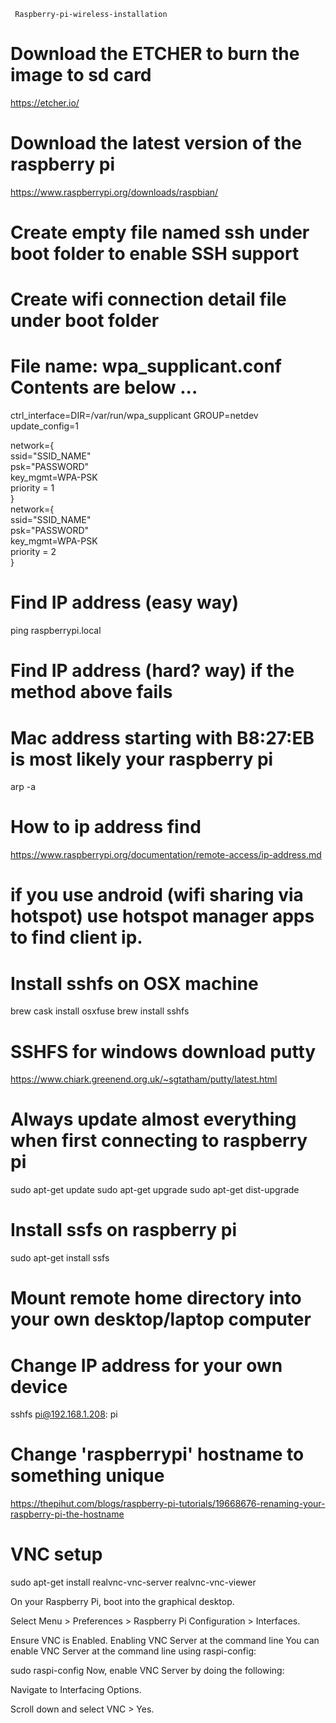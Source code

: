      Raspberry-pi-wireless-installation
# Download the ETCHER to burn the image to sd card
https://etcher.io/

# Download the latest version of the raspberry pi
https://www.raspberrypi.org/downloads/raspbian/

# Create empty file named ssh under boot folder to enable SSH support
# Create wifi connection detail file under boot folder
# File name: wpa_supplicant.conf Contents are below ...

ctrl_interface=DIR=/var/run/wpa_supplicant GROUP=netdev<br/>
update_config=1<br/>

network={<br/>
     ssid="SSID_NAME"<br/>
     psk="PASSWORD"<br/>
     key_mgmt=WPA-PSK<br/> 
     priority = 1<br/>
}<br/>
network={<br/>
     ssid="SSID_NAME"<br/>
     psk="PASSWORD"<br/>
     key_mgmt=WPA-PSK<br/> 
     priority = 2<br/>
}
# Find IP address (easy way)
ping raspberrypi.local

# Find IP address (hard? way) if the method above fails
# Mac address starting with B8:27:EB is most likely your raspberry pi
arp -a

# How to ip address find
https://www.raspberrypi.org/documentation/remote-access/ip-address.md

# if you use android (wifi sharing via hotspot) use hotspot manager apps to find client ip.

# Install sshfs on OSX machine
brew cask install osxfuse
brew install sshfs

# SSHFS for windows download putty
https://www.chiark.greenend.org.uk/~sgtatham/putty/latest.html
# Always update almost everything when first connecting to raspberry pi
sudo apt-get update
sudo apt-get upgrade
sudo apt-get dist-upgrade

# Install ssfs on raspberry pi
sudo apt-get install ssfs

# Mount remote home directory into your own desktop/laptop computer
# Change IP address for your own device
sshfs pi@192.168.1.208: pi

# Change 'raspberrypi' hostname to something unique
https://thepihut.com/blogs/raspberry-pi-tutorials/19668676-renaming-your-raspberry-pi-the-hostname

# VNC setup

sudo apt-get install realvnc-vnc-server realvnc-vnc-viewer

On your Raspberry Pi, boot into the graphical desktop.

Select Menu > Preferences > Raspberry Pi Configuration > Interfaces.

Ensure VNC is Enabled.
Enabling VNC Server at the command line
You can enable VNC Server at the command line using raspi-config:

sudo raspi-config
Now, enable VNC Server by doing the following:

Navigate to Interfacing Options.

Scroll down and select VNC > Yes.

